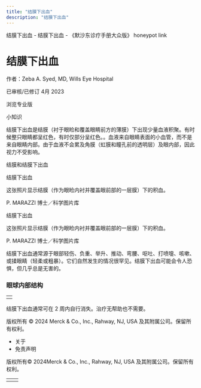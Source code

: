 ```yaml
---
title: "结膜下出血"
description: "结膜下出血"
---
```


﻿结膜下出血 \- 结膜下出血 \- 《默沙东诊疗手册大众版》 honeypot link

# 结膜下出血

作者：Zeba A. Syed, MD, Wills Eye Hospital

已审核/已修订 4月 2023

浏览专业版

小知识

结膜下出血是结膜（衬于眼睑和覆盖眼睛前方的薄膜）下出现少量血液积聚。有时候整只眼睛都呈红色，有时仅部分呈红色。。血液来自眼睛表面的小血管，而不是来自眼睛内部。由于血液不会累及角膜（虹膜和瞳孔前的透明层）及眼内部，因此视力不受影响。

结膜和结膜下出血



结膜下出血

这张照片显示结膜（作为眼睑内衬并覆盖眼前部的一层膜）下的积血。

P. MARAZZI 博士／科学图片库



结膜下出血

这张照片显示结膜（作为眼睑内衬并覆盖眼前部的一层膜）下的积血。

P. MARAZZI 博士／科学图片库

结膜下出血通常源于眼部轻伤、负重、举升、推动、弯腰、呕吐、打喷嚏、咳嗽、或揉眼睛（轻柔或粗暴）。它们自然发生的情况很罕见。结膜下出血可能会令人恐惧，但几乎总是无害的。

### 眼球内部结构

|     |
| --- |
|  |

结膜下出血通常可在 2 周内自行消失。治疗无帮助也不需要。



版权所有 © 2024
Merck & Co., Inc., Rahway, NJ, USA 及其附属公司。保留所有权利。

- 关于
- 免责声明

版权所有© 2024Merck & Co., Inc., Rahway, NJ, USA 及其附属公司。保留所有权利。

|     |     |
| --- | --- |
|  |  |